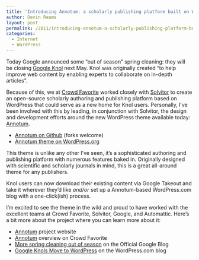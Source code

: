 ```yaml
---
title: 'Introducing Annotum: a scholarly publishing platform built on WordPress'
author: Devin Reams
layout: post
permalink: /2011/introducing-annotum-a-scholarly-publishing-platform-built-on-wordpress/
categories:
  - Internet
  - WordPress
---
```

Today Google announced some &#8220;out of season&#8221; spring cleaning: they will be closing [Google Knol][1] next May. Knol was originally created &#8220;to help improve web content by enabling experts to collaborate on in-depth articles&#8221;.

Because of this, we at [Crowd Favorite][2] worked closely with [Solvitor][3] to create an open-source scholarly authoring and publishing platform based on WordPress that could serve as a new home for Knol users. Personally, I&#8217;ve been involved with this by leading, in conjunction with Solvitor, the design and development efforts around the new WordPress theme available today: [Annotum][4].

*   [Annotum on Github][5] (forks welcome)
*   [Annotum theme on WordPress.org][6]

This theme is unlike any other I&#8217;ve seen, it&#8217;s a sophisticated authoring and publishing platform with numerous features baked in. Originally designed with scientific and scholarly journals in mind, this is a great all-around theme for any publishers.

Knol users can now download their existing content via Google Takeout and take it wherever they&#8217;d like *and/or* set up a Annotum-based WordPress.com blog with a one-click(ish) process.

I&#8217;m excited to see the theme in the wild and proud to have worked with the excellent teams at Crowd Favorite, Solvitor, Google, and Automattic. Here&#8217;s a bit more about the project where you can learn more about it:

*   [Annotum][4] project website
*   [Annotum][7] overview on Crowd Favorite
*   [More spring cleaning out of season][8] on the Official Google Blog
*   [Google Knols Move to WordPress][9] on the WordPress.com blog

 [1]: http://knol.google.com/
 [2]: http://crowdfavorite.com/
 [3]: http://solvitor.com
 [4]: http://annotum.org/
 [5]: http://github.com/Annotum/Annotum/
 [6]: http://wordpress.org/extend/themes/annotum-base
 [7]: http://crowdfavorite.com/portfolio/annotum/
 [8]: http://googleblog.blogspot.com/2011/11/more-spring-cleaning-out-of-season.html
 [9]: http://en.blog.wordpress.com/2011/11/22/google-knol-wordpress-annotum/